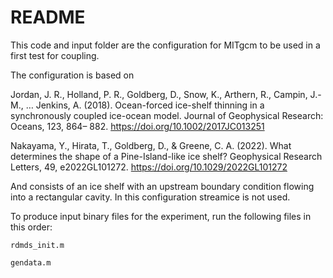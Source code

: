 # README

This code and input folder are the configuration for MITgcm to be used in a first test for coupling.

The configuration is based on 

Jordan, J. R., Holland, P. R., Goldberg, D., Snow, K., Arthern, R., Campin, J.-M., … Jenkins, A. (2018). Ocean-forced ice-shelf thinning in a synchronously coupled ice-ocean model. Journal of Geophysical Research: Oceans, 123, 864– 882. https://doi.org/10.1002/2017JC013251

Nakayama, Y., Hirata, T., Goldberg, D., & Greene, C. A. (2022). What determines the shape of a Pine-Island-like ice shelf? Geophysical Research Letters, 49, e2022GL101272. https://doi.org/10.1029/2022GL101272

And consists of an ice shelf with an upstream boundary condition flowing into a rectangular cavity. In this configuration streamice is not used. 

To produce input binary files for the experiment, run the following files in this order:

`rdmds_init.m`

`gendata.m`
